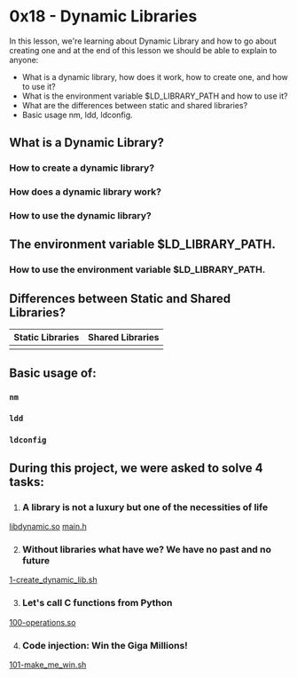 # 0x18 - Dynamic Libraries
In this lesson, we're learning about Dynamic Library and how to go about creating one and at the end of this lesson we should be able to explain to anyone:
- What is a dynamic library, how does it work, how to create one, and how to use it?
- What is the environment variable $LD_LIBRARY_PATH and how to use it?
- What are the differences between static and shared libraries?
- Basic usage nm, ldd, ldconfig.

## What is a Dynamic Library?
### How to create a dynamic library?
### How does a dynamic library work?
### How to use the dynamic library?

## The environment variable $LD_LIBRARY_PATH.
### How to use the environment variable $LD_LIBRARY_PATH.

## Differences between Static and Shared Libraries?
| Static Libraries | Shared Libraries |
| ---------------- | ---------------- |
|                  |                  |

## Basic usage of:
### `nm`
### `ldd`
### `ldconfig`

## During this project, we were asked to solve 4 tasks:
1. ###  A library is not a luxury but one of the necessities of life
[libdynamic.so]()
[main.h]()

2. ###  Without libraries what have we? We have no past and no future 
[1-create_dynamic_lib.sh]()

3. ###  Let's call C functions from Python
[100-operations.so]()

4. ### Code injection: Win the Giga Millions! 
[101-make_me_win.sh]()
